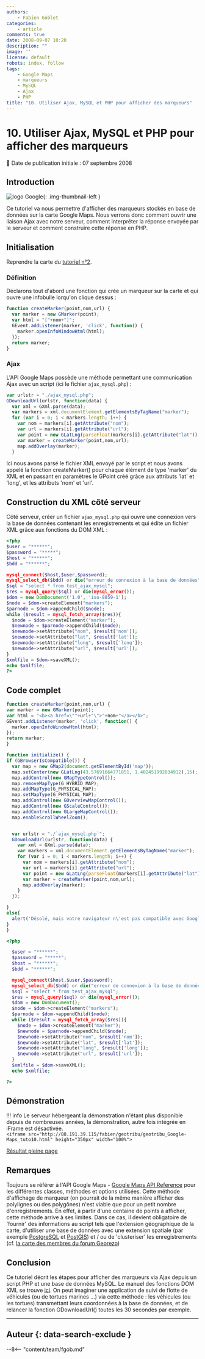 ```yaml
---
authors:
    - Fabien Goblet
categories:
    - article
comments: true
date: 2008-09-07 10:20
description: ""
image: ''
license: default
robots: index, follow
tags:
    - Google Maps
    - marqueurs
    - MySQL
    - Ajax
    - PHP
title: "10. Utiliser Ajax, MySQL et PHP pour afficher des marqueurs"
---
```


# 10. Utiliser Ajax, MySQL et PHP pour afficher des marqueurs

:calendar: Date de publication initiale : 07 septembre 2008

## Introduction

![logo Google](https://cdn.geotribu.fr/img/logos-icones/entreprises_association/google/google.webp "logo Google"){: .img-thumbnail-left }

Ce tutoriel va nous permettre d'afficher des marqueurs stockés en base de données sur la carte Google Maps. Nous verrons donc comment ouvrir une liaison Ajax avec notre serveur, comment interpréter la réponse envoyée par le serveur et comment construire cette réponse en PHP.  

## Initialisation

Reprendre la carte du [tutoriel n°2](http://www.geotribu.net/node/13).  

### Définition

Déclarons tout d'abord une fonction qui crée un marqueur sur la carte et qui ouvre une infobulle lorqu'on clique dessus :  

```javascript
function createMarker(point,nom,url) {  
  var marker = new GMarker(point);  
  var html = "["+nom+"]";  
  GEvent.addListener(marker, 'click', function() {  
    marker.openInfoWindowHtml(html);  
  });  
  return marker;  
}
```

### Ajax

L'API Google Maps possède une méthode permettant une communication Ajax avec un script (ici le fichier `ajax_mysql.php`) :  

```javascript
var urlstr = "./ajax_mysql.php";  
GDownloadUrl(urlstr, function(data) {  
  var xml = GXml.parse(data);  
  var markers = xml.documentElement.getElementsByTagName("marker");  
  for (var i = 0; i < markers.length; i++) {  
    var nom = markers[i].getAttribute("nom");  
    var url = markers[i].getAttribute("url");  
    var point = new GLatLng(parseFloat(markers[i].getAttribute("lat")),parseFloat(markers[i].getAttribute("long")));  
    var marker = createMarker(point,nom,url);  
    map.addOverlay(marker);  
  }
```  

Ici nous avons parsé le fichier XML envoyé par le script et nous avons appelé la fonction createMarker() pour chaque élément de type 'marker' du XML et en passant en paramètres le GPoint créé grâce aux attributs 'lat' et 'long', et les attributs 'nom' et 'url'.  

## Construction du XML côté serveur

Côté serveur, créer un fichier `ajax_mysql.php` qui ouvre une connexion vers la base de données contenant les enregistrements et qui édite un fichier XML grâce aux fonctions du DOM XML :  

```php
<?php
$user = "******";  
$password = "*****";  
$host = "******";  
$bdd = "******";

mysql_connect($host,$user,$password);  
mysql_select_db($bdd) or die("erreur de connexion à la base de données");  
$sql = "select * from test_ajax_mysql";  
$res = mysql_query($sql) or die(mysql_error());  
$dom = new DomDocument('1.0', 'iso-8859-1');  
$node = $dom->createElement("markers");  
$parnode = $dom->appendChild($node);  
while ($result = mysql_fetch_array($res)){  
  $node = $dom->createElement("marker");  
  $newnode = $parnode->appendChild($node);  
  $newnode->setAttribute("nom", $result['nom']);  
  $newnode->setAttribute("lat", $result['lat']);  
  $newnode->setAttribute("long", $result['long']);  
  $newnode->setAttribute("url", $result['url']);  
}  
$xmlfile = $dom->saveXML();  
echo $xmlfile;
?>
```

## Code complet

```javascript
function createMarker(point,nom,url) {
var marker = new GMarker(point);
var html = "<b><a href=\""+url+"\">"+nom+"</a></b>";
GEvent.addListener(marker, 'click', function() {
  marker.openInfoWindowHtml(html);
});
return marker;
}

function initialize() {
if (GBrowserIsCompatible()) {
  var map = new GMap2(document.getElementById('map'));
  map.setCenter(new GLatLng(43.57691664771851, 1.402451992034912),15);
  map.addControl(new GMapTypeControl());
  map.removeMapType(G_HYBRID_MAP);
  map.addMapType(G_PHYSICAL_MAP);
  map.setMapType(G_PHYSICAL_MAP);
  map.addControl(new GOverviewMapControl());
  map.addControl(new GScaleControl());
  map.addControl(new GLargeMapControl());
  map.enableScrollWheelZoom();


  var urlstr = "./`ajax_mysql.php`";
  GDownloadUrl(urlstr, function(data) {
    var xml = GXml.parse(data);
    var markers = xml.documentElement.getElementsByTagName("marker");
    for (var i = 0; i < markers.length; i++) {
      var nom = markers[i].getAttribute("nom");
      var url = markers[i].getAttribute("url");
      var point = new GLatLng(parseFloat(markers[i].getAttribute("lat")),parseFloat(markers[i].getAttribute("long")));
      var marker = createMarker(point,nom,url);
      map.addOverlay(marker);
    }
  });

}
else{
  alert('Désolé, mais votre navigateur n\'est pas compatible avec Google Maps');
}
}
```  

```php
<?php

  $user = "******";
  $password = "*****";
  $host = "******";
  $bdd = "******";

  mysql_connect($host,$user,$password);
  mysql_select_db($bdd) or die("erreur de connexion à la base de données");
  $sql = "select * from test_ajax_mysql";
  $res = mysql_query($sql) or die(mysql_error());
  $dom = new DomDocument();
  $node = $dom->createElement("markers");
  $parnode = $dom->appendChild($node);
  while ($result = mysql_fetch_array($res)){
    $node = $dom->createElement("marker");
    $newnode = $parnode->appendChild($node);
    $newnode->setAttribute("nom", $result['nom']);
    $newnode->setAttribute("lat", $result['lat']);
    $newnode->setAttribute("long", $result['long']);
    $newnode->setAttribute("url", $result['url']);
  }
  $xmlfile = $dom->saveXML();
  echo $xmlfile;

?>
```  

## Démonstration

!!! info
    Le serveur hébergeant la démonstration n'étant plus disponible depuis de nombreuses années, la démonstration, autre fois intégrée en iFrame est désactivée.  
    `<iframe src="http://88.191.39.115/fabien/geotribu/geotribu_Google-Maps_tuto10.html" height="350px" width="100%">`

[Résultat pleine page](http://88.191.39.115/fabien/geotribu/geotribu_Google-Maps_tuto10.html)

## Remarques

Toujours se référer à l'API Google Maps - [Google Maps API Reference](http://code.google.com/apis/maps/documentation/reference.html) pour les différentes classes, méthodes et options utilisées. Cette méthode d'affichage de marqueur (on pourrait de la même manière afficher des polylignes ou des polygônes) n'est viable que pour un petit nombre d'enregistrements. En effet, à partir d'une centaine de points à afficher, cette méthode arrive à ses limites. Dans ce cas, il devient obligatoire de 'fournir' des informations au script tels que l'extension géographique de la carte, d'utiliser une base de données avec une extension spatiale (par exemple [PostgreSQL](http://www.postgresql.org/) et [PostGIS](http://postgis.refractions.net/)) et / ou de 'clusteriser' les enregistrements (cf. [la carte des membres du forum Georezo](http://georezo.net/forum/map.php?sel=cv_user))

## Conclusion

Ce tutoriel décrit les étapes pour afficher des marqueurs via Ajax depuis un script PHP et une base de données MySQL. Le manuel des fonctions DOM XML se trouve [ici](http://www.manuelphp.com/php/ref.domxml.php). On peut imaginer une application de suivi de flotte de véhicules (ou de tortues marines ...) via cette méthode : les véhicules (ou les tortues) transmettant leurs coordonnées à la base de données, et de relancer la fonction GDownloadUrl() toutes les 30 secondes par exemple.

----

## Auteur {: data-search-exclude }

--8<-- "content/team/fgob.md"
